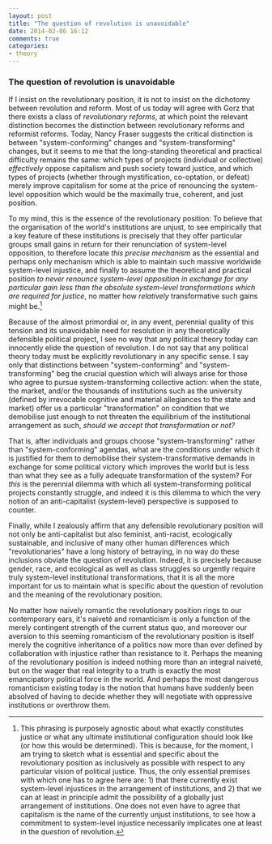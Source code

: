 ```yaml
---
layout: post
title: "The question of revolution is unavoidable"
date: 2014-02-06 16:12
comments: true
categories: 
- theory
---
```


### The question of revolution is unavoidable

If I insist on the revolutionary position, it is not to insist on the dichotomy between revolution and reform. Most of us today will agree with Gorz that there exists a class of *revolutionary reforms*, at which point the relevant distinction becomes the distinction between revolutionary reforms and reformist reforms. Today, Nancy Fraser suggests the critical distinction is between "system-conforming" changes and "system-transforming" changes, but it seems to me that the long-standing theoretical and practical difficulty remains the same: which types of projects (individual or collective) *effectively* oppose capitalism and push society toward justice, and which types of projects (whether through mystification, co-optation, or defeat) merely improve capitalism for some at the price of renouncing the system-level opposition which would be the maximally true, coherent, and just position.

To my mind, this is the essence of the revolutionary position: To believe that the organisation of the world's institutions are unjust, to see empirically that a key feature of these institutions is precisely that they offer particular groups small gains in return for their renunciation of system-level opposition, to therefore locate *this precise mechanism* as the essential and perhaps only mechanism which is able to maintain such massive worldwide system-level injustice, and finally to assume the theoretical and practical position *to never renounce system-level opposition in exchange for any particular gain less than the absolute system-level transformations which are required for justice*, no matter how *relatively* transformative such gains might be.[^1]

Because of the almost primordial or, in any event, perennial quality of this tension and its unavoidable need for resolution in any theoretically defensible political project, I see no way that any political theory today can innocently elide the question of revolution. I do not say that any political theory today must be explicitly revolutionary in any specific sense. I say only that distinctions between "system-conforming" and "system-transforming" beg the crucial question which will always arise for those who agree to pursue system-transforming collective action: when the state, the market, and/or the thousands of institutions such as the university (defined by irrevocable cognitive and material allegiances to the state and market) offer us a particular "transformation" on condition that we demobilise just enough to not threaten the equilibrium of the institutional arrangement as such, *should we accept that transformation or not?*

That is, after individuals and groups choose "system-transforming" rather than "system-conforming" agendas, what are the conditions under which it is justified for them to demobilise their system-transformative demands in exchange for some political victory which improves the world but is less than what they see as a fully adequate transformation of the system? For *this* is the perennial dilemma with which all system-transforming political projects constantly struggle, and indeed it is this dilemma to which the very notion of an anti-capitalist (system-level) perspective is supposed to counter. 

Finally, while I zealously affirm that any defensible revolutionary position will not only be anti-capitalist but also feminist, anti-racist, ecologically sustainable, and inclusive of many other human differences which "revolutionaries" have a long history of betraying, in no way do these inclusions obviate the question of revolution. Indeed, it is precisely because gender, race, and ecological as well as class struggles so urgently require truly system-level institutional transformations, that it is all the more important for us to maintain what is specific about the question of revolution and the meaning of the revolutionary position.

No matter how naively romantic the revolutionary position rings to our contemporary ears, it's naiveté and romanticism is only a function of the merely contingent strength of the current status quo, and moreover our aversion to this seeming romanticism of the revolutionary position is itself merely the cognitive inheritance of a politics now more than ever defined by collaboration with injustice rather than resistance to it. Perhaps the meaning of the revolutionary position is indeed nothing more than an integral naiveté, but on the wager that real integrity to a truth is exactly the most emancipatory political force in the world. And perhaps the most dangerous romanticism existing today is the notion that humans have suddenly been absolved of having to decide whether they will negotiate    with oppressive institutions or overthrow them.

[^1]:   This phrasing is purposely agnostic about what exactly constitutes justice or what any ultimate institutional configuration should look like (or how this would be determined). This is because, for the moment, I am trying to sketch what is essential and specific about the revolutionary position as inclusively as possible with respect to any particular vision of political justice. Thus, the only essential premises with which one has to agree here are: 1) that there currently exist system-level injustices in the arrangement of institutions, and 2) that we can at least in principle admit the possibility of a globally just arrangement of institutions. One does not even have to agree that capitalism is the name of the currently unjust institutions, to see how a commitment to system-level injustice necessarily implicates one at least in the *question* of revolution.
